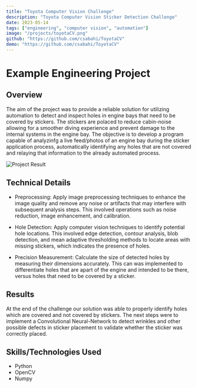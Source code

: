 ```yaml
---
title: "Toyota Computer Vision Challenge"
description: "Toyota Computer Vision Sticker Detection Challenge"
date: 2023-05-14
tags: ["engineering", "computer vision", "automation"]
image: "/projects/toyotaCV.png"
github: "https://github.com/csabahi/ToyotaCV"
demo: "https://github.com/csabahi/ToyotaCV"
---
```


# Example Engineering Project

## Overview
The aim of the project was to provide a reliable solution for utilizing automation to detect and inspect holes in engine bays that need to be covered by stickers. The stickers are polaced to reduce cabin-noise allowing for a smoother diving experience and prevent damage to the internal systems in the engine bay. The objective is to develop a program capable of analyzinfg a live feed/photos of an engine bay during the sticker application process, automatically identifying any holes that are not covered and relaying that information to the already automated process.

![Project Result](/projects/toyota2.png)

## Technical Details
- Preprocessing: Apply image preprocessing techniques to enhance the image quality and remove any noise or artifacts that may interfere with subsequent analysis steps. This involved operations such as noise reduction, image enhancement, and calibration.

- Hole Detection: Apply computer vision techniques to identify potential hole locations. This involved edge detection, contour analysis, blob detection, and mean adaptive thresholding methods to locate areas with missing stickers, which indicates the presence of holes.

- Precision Measurement: Calculate the size of detected holes by measuring their dimensions accurately. This can was implemented to differentiate holes that are apart of the engine and intended to be there, versus holes that need to be covered by a sticker.


## Results
At the end of the challenge our solution was able to properly identify holes which are covered and not covered by stickers. The next steps were to implement a Convolutional Neural-Network to detect wrinkles and other possible defects in sticker placement to validate whether the sticker was correctly placed.

## Skills/Technologies Used
- Python
- OpenCV
- Numpy